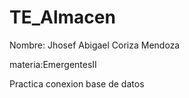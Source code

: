 # TE_Almacen

Nombre: Jhosef Abigael Coriza Mendoza

materia:EmergentesII

Practica conexion base de datos

